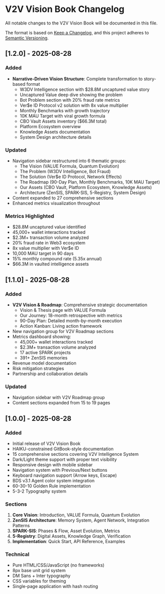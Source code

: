# V2V Vision Book Changelog

All notable changes to the V2V Vision Book will be documented in this file.

The format is based on [Keep a Changelog](https://keepachangelog.com/en/1.0.0/),
and this project adheres to [Semantic Versioning](https://semver.org/spec/v2.0.0.html).

## [1.2.0] - 2025-08-28

### Added
- **Narrative-Driven Vision Structure**: Complete transformation to story-based format
  - W3DV Intelligence section with $28.8M uncaptured value story
  - Uncaptured Value deep dive showing the problem
  - Bot Problem section with 20% fraud rate metrics
  - Ver$e ID Protocol v2 solution with 8x value multiplier
  - Monthly Benchmarks with growth trajectory
  - 10K MAU Target with viral growth formula
  - CBO Vault Assets inventory ($66.3M total)
  - Platform Ecosystem overview
  - Knowledge Assets documentation
  - System Design architecture details

### Updated
- Navigation sidebar restructured into 6 thematic groups:
  - The Vision (VALUE Formula, Quantum Evolution)
  - The Problem (W3DV Intelligence, Bot Fraud)
  - The Solution (Ver$e ID Protocol, Network Effects)
  - The Roadmap (90-Day Plan, Monthly Benchmarks, 10K MAU Target)
  - Our Assets (CBO Vault, Platform Ecosystem, Knowledge Assets)
  - Architecture (ZenSIS, SPARK-SIS, 5-Registry, System Design)
- Content expanded to 27 comprehensive sections
- Enhanced metrics visualization throughout

### Metrics Highlighted
- $28.8M uncaptured value identified
- 45,000+ wallet interactions tracked
- $2.3M+ transaction volume analyzed
- 20% fraud rate in Web3 ecosystem
- 8x value multiplier with Ver$e ID
- 10,000 MAU target in 90 days
- 15% monthly compound rate (5.35x annual)
- $66.3M in vaulted intelligence assets

## [1.1.0] - 2025-08-28

### Added
- **V2V Vision & Roadmap**: Comprehensive strategic documentation
  - Vision & Thesis page with VALUE Formula
  - Our Journey: 18-month retrospective with metrics
  - 90-Day Plan: Detailed month-by-month execution
  - Action Kanban: Living action framework
- New navigation group for V2V Roadmap sections
- Metrics dashboard showing:
  - 45,000+ wallet interactions tracked
  - $2.3M+ transaction volume analyzed
  - 17 active SPARK projects
  - 391+ ZenSIS memories
- Revenue model documentation
- Risk mitigation strategies
- Partnership and collaboration details

### Updated
- Navigation sidebar with V2V Roadmap group
- Content sections expanded from 15 to 19 pages

## [1.0.0] - 2025-08-28

### Added
- Initial release of V2V Vision Book
- HAIKU-constrained GitBook-style documentation
- 15 comprehensive sections covering V2V Intelligence System
- Dark/Light theme support with proper text visibility
- Responsive design with mobile sidebar
- Navigation system with Previous/Next buttons
- Keyboard navigation support (Arrow keys, Escape)
- BDS v3.1 Agent color system integration
- 60-30-10 Golden Rule implementation
- 5-3-2 Typography system

### Sections
1. **Core Vision**: Introduction, VALUE Formula, Quantum Evolution
2. **ZenSIS Architecture**: Memory System, Agent Network, Integration Patterns
3. **SPARK-SIS**: Phases & Flow, Asset Evolution, Metrics
4. **5-Registry**: Digital Assets, Knowledge Graph, Verification
5. **Implementation**: Quick Start, API Reference, Examples

### Technical
- Pure HTML/CSS/JavaScript (no frameworks)
- 8px base unit grid system
- DM Sans + Inter typography
- CSS variables for theming
- Single-page application with hash routing
